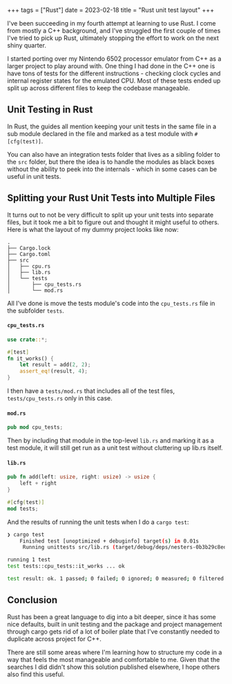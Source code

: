 +++
tags = ["Rust"]
date = 2023-02-18
title = "Rust unit test layout"
+++

I've been succeeding in my fourth attempt at learning to use Rust.  I come from mostly a C++ background, and I've struggled the first couple of times I've tried to pick up Rust, ultimately stopping the effort to work on the next shiny quarter.

I started porting over my Nintendo 6502 processor emulator from C++ as a larger project to play around with.  One thing I had done in the C++ one is have tons of tests for the different instructions - checking clock cycles and internal register states for the emulated CPU.  Most of these tests ended up split up across different files to keep the codebase manageable.

## Unit Testing in Rust

In Rust, the guides all mention keeping your unit tests in the same file in a sub module declared in the file and marked as a test module with `#[cfg(test)]`.  

You can also have an integration tests folder that lives as a sibling folder to the `src` folder, but there the idea is to handle the modules as black boxes without the ability to peek into the internals - which in some cases can be useful in unit tests.

## Splitting your Rust Unit Tests into Multiple Files

It turns out to not be very difficult to split up your unit tests into separate files, but it took me a bit to figure out and thought it might useful to others.  Here is what the layout of my dummy project looks like now:

```
.
├── Cargo.lock
├── Cargo.toml
├── src
│   ├── cpu.rs
│   ├── lib.rs
│   └── tests
│       ├── cpu_tests.rs
│       └── mod.rs
```

All I've done is move the tests module's code into the `cpu_tests.rs` file in the subfolder `tests`. 

#### `cpu_tests.rs`
```rust
use crate::*;

#[test]
fn it_works() {
    let result = add(2, 2);
    assert_eq!(result, 4);
}
```

 I then have a `tests/mod.rs` that includes all of the test files, `tests/cpu_tests.rs` only in this case.  

#### `mod.rs`
```rust
pub mod cpu_tests;
```

Then by including that module in the top-level `lib.rs` and marking it as a test module, it will still get run as a unit test without cluttering up lib.rs itself.

#### `lib.rs`
```rust
pub fn add(left: usize, right: usize) -> usize {
    left + right
}

#[cfg(test)]
mod tests;
```

And the results of running the unit tests when I do a `cargo test`:

```bash
❯ cargo test
    Finished test [unoptimized + debuginfo] target(s) in 0.01s
     Running unittests src/lib.rs (target/debug/deps/nesters-0b3b29c8edf564ce)

running 1 test
test tests::cpu_tests::it_works ... ok

test result: ok. 1 passed; 0 failed; 0 ignored; 0 measured; 0 filtered out; finished in 0.00s
```

## Conclusion

Rust has been a great language to dig into a bit deeper, since it has some nice defaults, built in unit testing and the package and project management through cargo gets rid of a lot of boiler plate that I've constantly needed to duplicate across project for C++.

There are still some areas where I'm learning how to structure my code in a way that feels the most manageable and comfortable to me.  Given that the searches I did didn't show this solution published elsewhere, I hope others also find this useful.

<div id="commento"></div>
<script src="https://cdn.commento.io/js/commento.js"></script>
